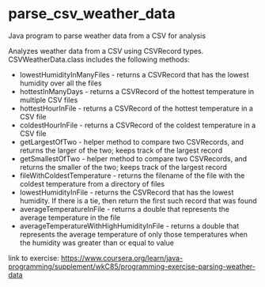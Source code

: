 # parse_csv_weather_data
 Java program to parse weather data from a CSV for analysis

Analyzes weather data from a CSV using CSVRecord types. CSVWeatherData.class includes the following methods:

* lowestHumidityInManyFiles - returns a CSVRecord that has the lowest humidity over all the files
* hottestInManyDays - returns a CSVRecord of the hottest temperature in multiple CSV files
* hottestHourInFile - returns a CSVRecord of the hottest temperature in a CSV file
* coldestHourInFile - returns a CSVRecord of the coldest temperature in a CSV file
* getLargestOfTwo - helper method to compare two CSVRecords, and returns the larger of the two; keeps track of the largest record
* getSmallestOfTwo - helper method to compare two CSVRecords, and returns the smaller of the two; keeps track of the largest record
* fileWithColdestTemperature - returns the filename of the file with the coldest temperature from a directory of files
* lowestHumidityInFile - returns the CSVRecord that has the lowest humidity. If there is a tie, then return the first such record that was found
* averageTemperatureInFile - returns a double that represents the average temperature in the file
* averageTemperatureWithHighHumidityInFile - returns a double that represents the average temperature of only those temperatures when the humidity was greater than or equal to value

link to exercise: https://www.coursera.org/learn/java-programming/supplement/wkC85/programming-exercise-parsing-weather-data
